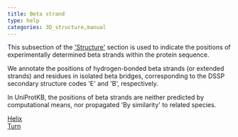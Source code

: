 ```yaml
---
title: Beta strand
type: help
categories: 3D_structure,manual
---
```


This subsection of the ['Structure'](https://www.uniprot.org/help/structure_section) section is used to indicate the positions of experimentally determined beta strands within the protein sequence.

We annotate the positions of hydrogen-bonded beta strands (or extended strands) and residues in isolated beta bridges, corresponding to the DSSP secondary structure codes 'E' and 'B', respectively.

In UniProtKB, the positions of beta strands are neither predicted by computational means, nor propagated 'By similarity' to related species.

[Helix](https://www.uniprot.org/help/helix)  
[Turn](https://www.uniprot.org/help/turn)
